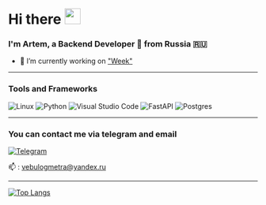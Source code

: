 <h1>Hi there  <img src="https://github.com/blackcater/blackcater/raw/main/images/Hi.gif" height="32"/></h1>

<h3>I'm Artem, a Backend Developer 🚀 from Russia 🇷🇺</h3>

- 🚀 I’m currently working on <a href="https://weekapp.ru/">"Week"</a>

---

### Tools and Frameworks

![Linux](https://img.shields.io/badge/Linux-FCC624?style=for-the-badge&logo=linux&logoColor=black)
![Python](https://img.shields.io/badge/python-3670A0?style=for-the-badge&logo=python&logoColor=ffdd54)
![Visual Studio Code](https://img.shields.io/badge/Visual%20Studio%20Code-0078d7.svg?style=for-the-badge&logo=visual-studio-code&logoColor=white)
![FastAPI](https://img.shields.io/badge/FastAPI-005571?style=for-the-badge&logo=fastapi)
![Postgres](https://img.shields.io/badge/postgres-%23316192.svg?style=for-the-badge&logo=postgresql&logoColor=white)

---

### You can contact me via telegram and email

[![Telegram](https://img.shields.io/badge/Telegram-blue.svg?style=flat-square&logo=telegram)](https://t.me/QXJ0ZW0)

📫 : <a href='mailto:vebulogmetra@yandex.ru'>vebulogmetra@yandex.ru</a>

---

[![Top Langs](https://github-readme-stats.vercel.app/api/top-langs/?username=neogar1613&layout=compact)](https://github.com/anuraghazra/github-readme-stats)


<!-- [![Anurag's GitHub stats](https://github-readme-stats.vercel.app/api?username=neogar1613)](https://github.com/anuraghazra/github-readme-stats) -->
